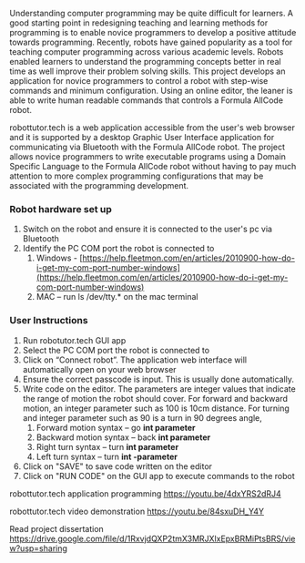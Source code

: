 Understanding computer programming may be quite difficult for learners. A good starting point in redesigning teaching and learning methods for programming is to enable novice programmers to develop a positive attitude towards programming. Recently, robots have gained popularity as a tool for teaching computer programming across various academic levels. Robots enabled learners to understand the programming concepts better in real time as well improve their problem solving skills. This project develops an application for novice programmers to control a robot with step-wise commands and minimum configuration. Using an online editor, the leaner is able to write human readable commands that controls a Formula AllCode robot. 

robottutor.tech is a web application accessible from the user's web browser and it is supported by a desktop Graphic User Interface application for communicating via Bluetooth with the Formula AllCode robot. The project allows novice programmers to write executable programs using a Domain Specific Language to the Formula AllCode robot without having to pay much attention to more complex programming configurations that may be associated with the programming development.

### Robot hardware set up
1.  Switch on the robot and ensure it is connected to the user's pc via Bluetooth
2.  Identify the PC COM port the robot is connected to
	1.  Windows - [https://help.fleetmon.com/en/articles/2010900-how-do-i-get-my-com-port-number-windows](https://help.fleetmon.com/en/articles/2010900-how-do-i-get-my-com-port-number-windows)
	2.  MAC – run ls /dev/tty.* on the mac terminal
	
### User Instructions
1.  Run robotutor.tech  GUI app
2.  Select the PC COM port the robot is connected to
3.  Click on “Connect robot”. The application web interface will automatically open on your web browser
4.  Ensure the correct passcode is input. This is usually done automatically.
5.  Write code on the editor. The parameters are integer values that indicate the range of motion the robot should cover. For forward and backward motion, an integer parameter such as 100 is 10cm distance. For turning and integer parameter such as 90 is a turn in 90 degrees angle,
	1.  Forward motion syntax – go **int parameter**
	2.  Backward motion syntax – back **int parameter**
	3.  Right turn syntax – turn **int parameter**
	4. Left turn syntax – turn **int -parameter**
6. Click on "SAVE" to save code written on the editor
7. Click on "RUN CODE" on the GUI app  to execute commands to the robot

robottutor.tech application programming  https://youtu.be/4dxYRS2dRJ4
    
robottutor.tech video demonstration  https://youtu.be/84sxuDH_Y4Y

Read project dissertation https://drive.google.com/file/d/1RxvjdQXP2tmX3MRJXlxEpxBRMiPtsBRS/view?usp=sharing 
